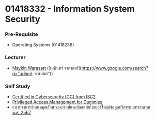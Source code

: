# 01418332 - Information System Security

### Pre-Requisite
- Operating Systems (01418236)

### Lecturer
- [Maykin Warasart](https://www.google.com/search?q="Maykin+Warasart") ([เมฆินทร์ วรศาสตร์](https://www.google.com/search?q="เมฆินทร์ วรศาสตร์"))

### Self Study
- [Certified in Cybersecurity (CC) from ISC2](https://www.isc2.org/certifications/cc)
- [Privileged Access Management for Dummies](https://delinea.com/resources/privileged-access-management-for-dummies-pdf)
- [แนวทางการกำหนดคุณลักษณะความมั่นคงปลอดภัยไซเบอร์ให้แก่ข้อมูลหรือระบบสารสนเทศ พ.ศ. 2567](https://ratchakitcha.soc.go.th/documents/49824.pdf)